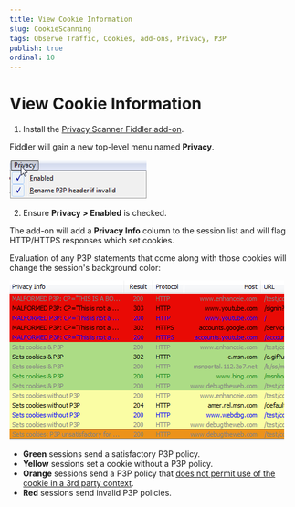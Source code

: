 ```yaml
---
title: View Cookie Information
slug: CookieScanning
tags: Observe Traffic, Cookies, add-ons, Privacy, P3P
publish: true
ordinal: 10
---
```


View Cookie Information
=======================

1. Install the [Privacy Scanner Fiddler add-on][1].

 Fiddler will gain a new top-level menu named **Privacy**.

 ![Privacy menu][2]

2. Ensure **Privacy > Enabled** is checked.

 The add-on will add a **Privacy Info** column to the session list and will flag HTTP/HTTPS responses which set cookies. 

Evaluation of any P3P statements that come along with those cookies will change the session's background color:

 ![Privacy Info Column][3]

+ **Green** sessions send a satisfactory P3P policy.
+ **Yellow** sessions set a cookie without a P3P policy.
+ **Orange** sessions send a P3P policy that [does not permit use of the cookie in a 3rd party context][4].
+ **Red** sessions send invalid P3P policies. 

[1]: http://fiddler2.com/add-ons
[2]: ../../images/CookieScanning/PrivacyMenu.png
[3]: ../../images/CookieScanning/PrivacyInfo.png
[4]: http://msdn.microsoft.com/en-us/library/ie/ms537343(v=vs.85).aspx#unsatisfactory_cookies